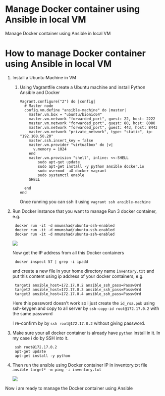 # Manage Docker container using Ansible in local VM
Manage Docker container using Ansible in local VM

# How to manage Docker container using Ansible in local VM

1. Install a Ubuntu Machine in VM
    1. Using Vagrantfile create a Ubuntu machine and install Python Ansible and Docker
        ```vagrantfile
        Vagrant.configure("2") do |config|
          # Master node
          config.vm.define "ansible-machine" do |master|
            master.vm.box = "ubuntu/bionic64"
            master.vm.network "forwarded_port", guest: 22, host: 2222
            master.vm.network "forwarded_port", guest: 80, host: 8080
            master.vm.network "forwarded_port", guest: 443, host: 8443
            master.vm.network "private_network", type: "static", ip: "192.168.50.20"
            master.ssh.insert_key = false
            master.vm.provider "virtualbox" do |v|
              v.memory = 1024
            end
            master.vm.provision "shell", inline: <<-SHELL
                sudo apt-get update
                sudo apt-get install -y python ansible docker.io
                sudo usermod -aG docker vagrant
                sudo systemctl enable
            SHELL

          end
        end

        ```
        Once running you can ssh it using `vagrant ssh ansible-machine`
        
3. Run Docker instance that you want to manage
        Run 3 docker container, e.g.
        

        docker run -it -d mmumshad/ubuntu-ssh-enabled
        docker run -it -d mmumshad/ubuntu-ssh-enabled
        docker run -it -d mmumshad/ubuntu-ssh-enabled
        
        
    ![](https://i.imgur.com/v8WbQvB.png)

    Now get the IP address from all this Docker containers
        
        docker inspect 57 | grep -i ipadd
        
    and create a new file in your home directory name `inventory.txt` and put this content using ip address of your docker containers, e.g.
        
        target1 ansible_host=172.17.0.2 ansible_ssh_pass=Passw0rd
        target2 ansible_host=172.17.0.3 ansible_ssh_pass=Passw0rd
        target3 ansible_host=172.17.0.4 ansible_ssh_pass=Passw0rd
    
    Here this password doesn't work so i just create the `id_rsa.pub` using ssh-keygen and copy to all server by `ssh-copy-id root@172.17.0.2` with the same password
    
    I re-confirm by by `ssh root@172.17.0.2` without giving password.
    
5. Make sure your all docker container is already have `python` install in it. In my case i do by SSH into it.

        ssh root@172.17.0.2
        apt-get update
        apt-get install -y python
        

7. Then run the ansible using Docker container IP in inventory.txt file
    `ansible target* -m ping -i inventory.txt`
    
    ![](https://i.imgur.com/fL1RTCk.jpg)

Now i am ready to manage the Docker container using Ansible
